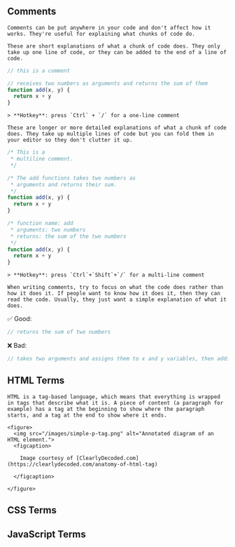 <script>
  import Hero from '$lib/Hero.svelte'
  import Box from '$lib/Box.svelte.md'
</script>

<Hero title="Vocabulary" subtitle="Talk the talk and sound like a professional" />

<section class="content section">

  <h2 id="comments">Comments</h2>

    Comments can be put anywhere in your code and don't affect how it works. They're useful for explaining what chunks of code do.

  <Box title="One-line comments">

    These are short explanations of what a chunk of code does. They only take up one line of code, or they can be added to the end of a line of code.

```javascript
// this is a comment
```

```javascript
// receives two numbers as arguments and returns the sum of them
function add(x, y) {
  return x + y
}
```

    > **Hotkey**: press `Ctrl` + `/` for a one-line comment

  </Box>

  <Box title="Multi-line comments">

    These are longer or more detailed explanations of what a chunk of code does. They take up multiple lines of code but you can fold them in your editor so they don't clutter it up.

```javascript
/* This is a
 * multiline comment.
 */
```

```javascript
/* The add functions takes two numbers as
 * arguments and returns their sum.
 */
function add(x, y) {
  return x + y
}
```

```javascript
/* function name: add
 * arguments: two numbers
 * returns: the sum of the two numbers
 */
function add(x, y) {
  return x + y
}
```

    > **Hotkey**: press `Ctrl`+`Shift`+`/` for a multi-line comment

  </Box>

  <Box title="What to write">

    When writing comments, try to focus on what the code does rather than how it does it. If people want to know how it does it, then they can read the code. Usually, they just want a simple explanation of what it does.

✅ Good:
```javascript
// returns the sum of two numbers
```

❌ Bad: 
```javascript
// takes two arguments and assigns them to x and y variables, then adds those together, then returns that
```

  </Box>

</section>
<section class="content section">

  <h2 id="html-terms">HTML Terms</h2>

  <Box title="Tags">

    HTML is a tag-based language, which means that everything is wrapped in tags that describe what it is. A piece of content (a paragraph for example) has a tag at the beginning to show where the paragraph starts, and a tag at the end to show where it ends.

    <figure>
      <img src="/images/simple-p-tag.png" alt="Annotated diagram of an HTML element.">
      <figcaption>

        Image courtesy of [ClearlyDecoded.com](https://clearlydecoded.com/anatomy-of-html-tag)

      </figcaption>

    </figure>


  </Box>

  <Box title="Elements">

  </Box>

  <Box title="Attributes">

  </Box>

</section>
<section class="content section">

  <h2 id="css-terms">CSS Terms</h2>

  <Box title="Selector">
    
  </Box>

  <Box title="Property">
    
  </Box>

  <Box title="Value">
    
  </Box>

</section>
<section class="content section">

  <h2 id="javascript-terms">JavaScript Terms</h2>

  <Box title="Variable">
    
  </Box>

  <Box title="Conditional">
    
  </Box>

  <Box title="Iteration">
    
  </Box>

  <Box title="Function">
    
  </Box>

  <Box title="Component">
    
  </Box>

</section>